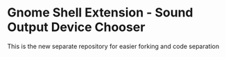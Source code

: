 # Gnome Shell Extension - Sound Output Device Chooser
This is the new separate repository for easier forking and code separation
